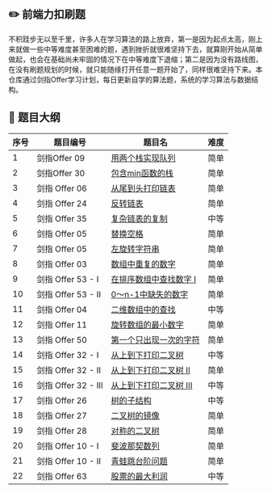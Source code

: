 ## :pencil2: 前端力扣刷题
不积跬步无以至千里，许多人在学习算法的路上放弃，第一是因为起点太高，刚上来就做一些中等难度甚至困难的题，遇到挫折就很难坚持下去，就算刚开始从简单做起，也会在基础尚未牢固的情况下在中等难度下退缩；第二是因为没有路线图，在没有刷题规划的时候，就只能随缘打开任意一题开始了，同样很难坚持下来。本仓库通过剑指Offer学习计划，每日更新自学的算法题，系统的学习算法与数据结构。

## :tada: 题目大纲

序号 | 题目编号 | 题目名 | 难度
---------|---------|----------|---------
 1 | 剑指Offer 09 | <a href="/剑指Offer/Day-1/剑指 Offer 09. 用两个栈实现队列.ts">用两个栈实现队列</a> | 简单
 2 | 剑指Offer 30 | <a href="/剑指Offer/Day-1/剑指 Offer 30. 包含min函数的栈.ts">包含min函数的栈</a> | 简单
 3 | 剑指 Offer 06 | <a href="/剑指Offer/Day-2/剑指 Offer 06. 从尾到头打印链表.ts">从尾到头打印链表</a> | 简单
 4 | 剑指 Offer 24 | <a href="/剑指Offer/Day-2/剑指 Offer 24. 反转链表.ts">反转链表</a> | 简单
 5 | 剑指 Offer 35 | <a href="/剑指Offer/Day-2/剑指 Offer 35. 复杂链表的复制.ts">复杂链表的复制</a> | 中等
 6 | 剑指 Offer 05 | <a href="/剑指Offer/Day-3/剑指 Offer 05. 替换空格.ts">替换空格</a> | 简单
 7 | 剑指 Offer 05 | <a href="/剑指Offer/Day-3/剑指 Offer 58 - II. 左旋转字符串.ts">左旋转字符串</a> | 简单
 8 | 剑指 Offer 03 | <a href="/剑指Offer/Day-4/剑指 Offer 03. 数组中重复的数字.ts">数组中重复的数字</a> | 简单
 9 | 剑指 Offer 53 - I | <a href="/剑指Offer/Day-4/剑指 Offer 53 - I. 在排序数组中查找数字 I.ts">在排序数组中查找数字 I</a> | 简单
 10 | 剑指 Offer 53 - II | <a href="/剑指Offer/Day-4/剑指 Offer 53 - II. 0～n-1中缺失的数字.ts">0～n-1中缺失的数字</a> | 简单
 11 | 剑指 Offer 04 | <a href="/剑指Offer/Day-5/剑指 Offer 04. 二维数组中的查找.ts">二维数组中的查找</a> | 中等
 12 | 剑指 Offer 11 | <a href="/剑指Offer/Day-5/剑指 Offer 11. 旋转数组的最小数字.ts">旋转数组的最小数字</a> | 简单
 13 | 剑指 Offer 50 | <a href="/剑指Offer/Day-5/剑指 Offer 50. 第一个只出现一次的字符.ts">第一个只出现一次的字符</a> | 简单
 14 | 剑指 Offer 32 - I | <a href="/剑指Offer/Day-6/剑指 Offer 32 - I. 从上到下打印二叉树.ts">从上到下打印二叉树</a> | 中等
 15 | 剑指 Offer 32 - II | <a href="/剑指Offer/Day-6/剑指 Offer 32 - II. 从上到下打印二叉树 II.ts">从上到下打印二叉树 II</a> | 简单
 16 | 剑指 Offer 32 - III | <a href="/剑指Offer/Day-6/剑指 Offer 32 - III. 从上到下打印二叉树 III.ts">从上到下打印二叉树 III</a> | 中等
 17 | 剑指 Offer 26 | <a href="/剑指Offer/Day-7/剑指 Offer 26. 树的子结构.ts">树的子结构</a> | 中等
 18 | 剑指 Offer 27 | <a href="/剑指Offer/Day-7/剑指 Offer 27. 二叉树的镜像.ts">二叉树的镜像</a> | 简单
 19 | 剑指 Offer 28 | <a href="/剑指Offer/Day-7/剑指 Offer 28. 对称的二叉树.ts">对称的二叉树</a> | 简单
 20 | 剑指 Offer 10 - I | <a href="/剑指Offer/Day-8/剑指 Offer 10- I. 斐波那契数列.ts">斐波那契数列</a> | 简单
 21 | 剑指 Offer 10 - II | <a href="/剑指Offer/Day-8/剑指 Offer 10- II. 青蛙跳台阶问题.ts">青蛙跳台阶问题</a> | 简单
 22 | 剑指 Offer 63 | <a href="/剑指Offer/Day-8/剑指 Offer 63. 股票的最大利润.ts">股票的最大利润</a> | 中等

